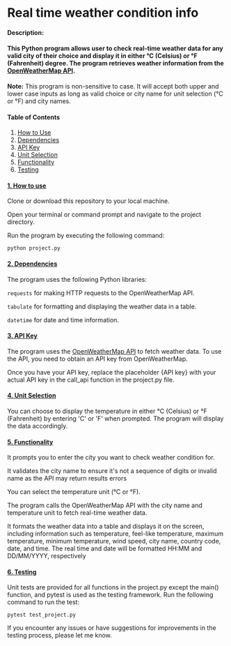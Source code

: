 # Real time weather condition info

#### Description:
#### This Python program allows user to check real-time weather data for any valid city of their choice and display it in either °C (Celsius) or °F (Fahrenheit) degree. The program retrieves weather information from the [OpenWeatherMap API](https://openweathermap.org/current#data).
**Note:** This program is non-sensitive to case. It will accept both upper and lower case inputs as long as valid choice or city name for unit selection (°C or °F) and city names.
#### Table of Contents

1. [How to Use](#how-to-use)
2. [Dependencies](#dependencies)
3. [API Key](#api-key)
4. [Unit Selection](#unit-selection)
5. [Functionality](#functionality)
6. [Testing](#testing)

#### [1. How to use](#how-to-use)
Clone or download this repository to your local machine.

Open your terminal or command prompt and navigate to the project directory.

Run the program by executing the following command:
```
python project.py
```
#### [2. Dependencies](#dependencies)
The program uses the following Python libraries:

`requests` for making HTTP requests to the OpenWeatherMap API.

`tabulate` for formatting and displaying the weather data in a table.

`datetime` for date and time information.

#### [3. API Key](#3-api-key)
The program uses the [OpenWeatherMap API](https://openweathermap.org/current#data) to fetch weather data. To use the API, you need to obtain an API key from OpenWeatherMap.

Once you have your API key, replace the placeholder {API key} with your actual API key in the call_api function in the project.py file.

#### [4. Unit Selection](#4-unit-selection)
You can choose to display the temperature in either °C (Celsius) or °F (Fahrenheit) by entering 'C' or 'F' when prompted. The program will display the data accordingly.

#### [5. Functionality](#5-functionality)
It prompts you to enter the city you want to check weather condition for.

It validates the city name to ensure it's not a sequence of digits or invalid name as the API may return results errors

You can select the temperature unit (°C or °F).

The program calls the OpenWeatherMap API with the city name and temperature unit to fetch real-time weather data.

It formats the weather data into a table and displays it on the screen, including information such as temperature, feel-like temperature, maximum temperature, minimum temperature, wind speed, city name, country code, date, and time.
The real time and date will be formatted HH:MM and DD/MM/YYYY, respectively

#### [6. Testing](#6-testing)
Unit tests are provided for all functions in the project.py except the main() function, and pytest is used as the testing framework.
Run the following command to run the test:
```
pytest test_project.py
```

If you encounter any issues or have suggestions for improvements in the testing process, please let me know.
